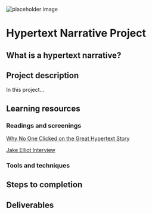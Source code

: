 ![placeholder image](https://unsplash.it/g/600/300)
# Hypertext Narrative Project
## What is a hypertext narrative?

## Project description
 In this project...
## Learning resources
### Readings and screenings
[Why No One Clicked on the Great Hypertext Story](http://www.wired.com/2013/04/hypertext/)

[Jake Elliot Interview](http://gameological.com/2013/01/jake-elliott-writer-and-designer-of-kentucky-route-zero/)

### Tools and techniques
## Steps to completion
## Deliverables
